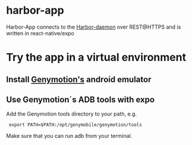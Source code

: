 # harbor-app
Harbor-App connects to the [Harbor-daemon](https://github.com/chillout2k/harbor) over REST@HTTPS and is written in react-native/expo

# Try the app in a virtual environment
## Install [Genymotion's](https://www.genymotion.com/) android emulator

## Use Genymotion´s ADB tools with expo
Add the Genymotion tools directory to your path, e.g.

```
 export PATH=$PATH:/opt/genymobile/genymotion/tools
```

Make sure that you can run adb from your terminal.
